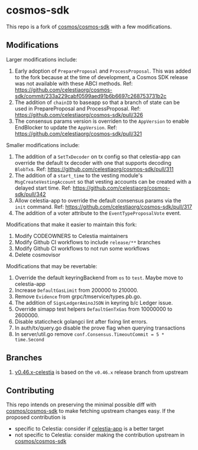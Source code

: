 # cosmos-sdk

This repo is a fork of [cosmos/cosmos-sdk](https://github.com/cosmos/cosmos-sdk) with a few modifications.

## Modifications

Larger modifications include:

1. Early adoption of `PrepareProposal` and `ProcessProposal`. This was added to the fork because at the time of development, a Cosmos SDK release was not available with these ABCI methods. Ref: https://github.com/celestiaorg/cosmos-sdk/commit/233a229cabf0599aed91b6b6697c268753731b2c
1. The addition of `chainID` to baseapp so that a branch of state can be used in PrepareProposal and ProcessProposal. Ref: https://github.com/celestiaorg/cosmos-sdk/pull/326
1. The consensus params version is overriden to the `AppVersion` to enable EndBlocker to update the `AppVersion`. Ref: https://github.com/celestiaorg/cosmos-sdk/pull/321

Smaller modifications include:

1. The addition of a `SetTxDecoder` on tx config so that celestia-app can override the default tx decoder with one that supports decoding `BlobTx`s. Ref: https://github.com/celestiaorg/cosmos-sdk/pull/311
1. The addition of a `start_time` to the vesting module's `MsgCreateVestingAccount` so that vesting accounts can be created with a delayed start time. Ref: https://github.com/celestiaorg/cosmos-sdk/pull/342
1. Allow celestia-app to override the default consensus params via the `init` command. Ref: https://github.com/celestiaorg/cosmos-sdk/pull/317
1. The addition of a voter attribute to the `EventTypeProposalVote` event.

Modifications that make it easier to maintain this fork:

1. Modify CODEOWNERS to Celestia maintainers
1. Modify Github CI workflows to include `release/**` branches
1. Modify Github CI workflows to not run some workflows
1. Delete cosmovisor

Modifications that may be revertable:

1. Override the default keyringBackend from `os` to `test`. Maybe move to celestia-app
1. Increase `DefaultGasLimit` from 200000 to 210000.
1. Remove `Evidence` from grpc/tmservice/types.pb.go.
1. The addition of `SignLedgerAminoJSON` in keyring b/c Ledger issue.
1. Override simapp test helpers `DefaultGenTxGas` from 10000000 to 2600000.
1. Disable staticcheck golangci lint after fixing lint errors.
1. In auth/tx/query.go disable the prove flag when querying transactions
1. In server/util.go remove `conf.Consensus.TimeoutCommit = 5 * time.Second`

## Branches

1. [v0.46.x-celestia](https://github.com/celestiaorg/cosmos-sdk/tree/release/v0.46.x-celestia) is based on the `v0.46.x` release branch from upstream

## Contributing

This repo intends on preserving the minimal possible diff with [cosmos/cosmos-sdk](https://github.com/cosmos/cosmos-sdk) to make fetching upstream changes easy. If the proposed contribution is

* specific to Celestia: consider if [celestia-app](https://github.com/celestiaorg/celestia-app) is a better target
* not specific to Celestia: consider making the contribution upstream in [cosmos/cosmos-sdk](https://github.com/cosmos/cosmos-sdk)
